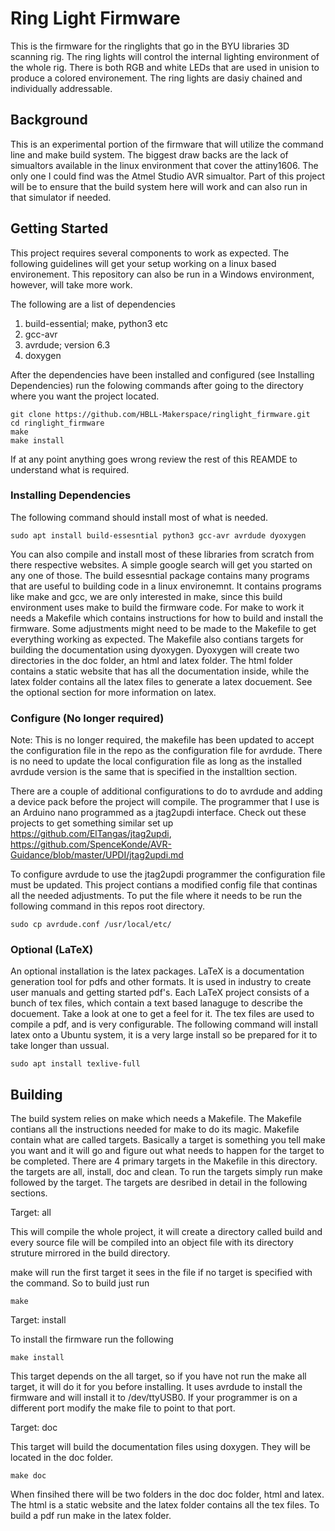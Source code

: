 # Ring Light Firmware

This is the firmware for the ringlights that go in the BYU libraries 3D scanning rig. The  ring lights will control the internal lighting environment of the whole rig. There is both RGB and white LEDs that are used in unision to produce a colored environement. The ring lights are dasiy chained and individually addressable.

## Background

This is an experimental portion of the firmware that will utilize the command line and make build system. The biggest draw backs are the lack of simualtors available in the linux environment that cover the attiny1606. The only one I could find was the Atmel Studio AVR simualtor. Part of this project will be to ensure that the build system here will work and can also run in that simulator if needed.

## Getting Started

This project requires several components to work as expected. The following guidelines will get your setup working on a linux based environement. This repository can also be run in a Windows environment, however, will take more work.

The following are a list of dependencies
1. build-essential; make, python3 etc
2. gcc-avr
3. avrdude; version 6.3
4. doxygen

After the dependencies have been installed and configured (see Installing Dependencies) run the folowing commands after going to the directory where you want the project located.

```
git clone https://github.com/HBLL-Makerspace/ringlight_firmware.git
cd ringlight_firmware
make
make install
```

If at any point anything goes wrong review the rest of this REAMDE to understand what is required.

### Installing Dependencies

The following command should install most of what is needed.

```
sudo apt install build-essesntial python3 gcc-avr avrdude dyoxygen
```

You can also compile and install most of these libraries from scratch from there respective websites. A simple google search will get you started on any one of those. The build essesntial package contains many programs that are useful to building code in a linux environemnt. It contains programs like make and gcc, we are only interested in make, since this build environment uses make to build the firmware code. For make to work it needs a Makefile which contains instructions for how to build and install the firmware. Some adjustments might need to be made to the Makefile to get everything working as expected. The Makefile also contians targets for building the documentation using dyoxygen. Dyoxygen will create two directories in the doc folder, an html and latex folder. The html folder contains a static website that has all the documentation inside, while the latex folder contains all the latex files to generate a latex docuement. See the optional section for more information on latex.

### Configure (No longer required)

Note: This is no longer required, the makefile has been updated to accept the configuration file in the repo as the configuration file for avrdude. There is no need to update the local configuration file as long as the installed avrdude version is the same that is specified in the installtion section.

There are a couple of additional configurations to do to avrdude and adding a device pack before the project will compile. The programmer that I use is an Arduino nano programmed as a jtag2updi interface. Check out these projects to get something similar set up https://github.com/ElTangas/jtag2updi, https://github.com/SpenceKonde/AVR-Guidance/blob/master/UPDI/jtag2updi.md

To configure avrdude to use the jtag2updi programmer the configuration file must be updated. This project contians a modified config file that continas all the needed adjustments. To put the file where it needs to be run the following command in this repos root directory.

```
sudo cp avrdude.conf /usr/local/etc/
```

### Optional (LaTeX)

An optional installation is the latex packages. LaTeX is a documentation generation tool for pdfs and other formats. It is used in industry to create user manuals and getting started pdf's. Each LaTeX project consists of a bunch of tex files, which contain a text based lanaguge to describe the docuement. Take a look at one to get a feel for it. The tex files are used to compile a pdf, and is very configurable. The following command will install latex onto a Ubuntu system, it is a very large install so be prepared for it to take longer than ussual.

```
sudo apt install texlive-full
```

## Building

The build system relies on make which needs a Makefile. The Makefile contians all the instructions needed for make to do its magic. Makefile contain what are called targets. Basically a target is something you tell make you want and it will go and figure out what needs to happen for the target to be completed. There are 4 primary targets in the Makefile in this directory. the targets are all, install, doc and clean. To run the targets simply run make followed by the target. The targets are desribed in detail in the following sections.

Target: all

This will compile the whole project, it will create a directory called build and every source file will be compiled into an object file with its directory struture mirrored in the build directory. 

make will run the first target it sees in the file if no target is specified with the command. So to build just run
```
make
```

Target: install

To install the firmware run the following
```
make install
```

This target depends on the all target, so if you have not run the make all target, it will do it for you before installing. It uses avrdude to install the firmware and will install it to /dev/ttyUSB0. If your programmer is on a different port modify the make file to point to that port.

Target: doc

This target will build the documentation files using doxygen. They will be located in the doc folder.

```
make doc
```

When finsihed there will be two folders in the doc doc folder, html and latex. The html is a static website and the latex folder contains all the tex files. To build a pdf run make in the latex folder.
